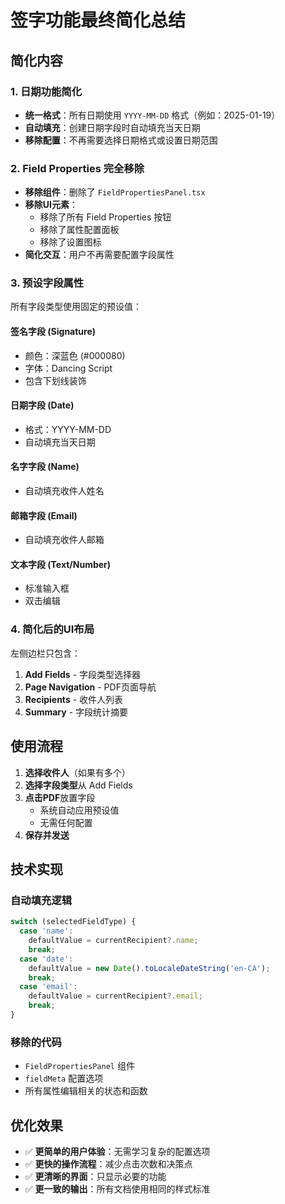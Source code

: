 # 签字功能最终简化总结

## 简化内容

### 1. 日期功能简化
- **统一格式**：所有日期使用 `YYYY-MM-DD` 格式（例如：2025-01-19）
- **自动填充**：创建日期字段时自动填充当天日期
- **移除配置**：不再需要选择日期格式或设置日期范围

### 2. Field Properties 完全移除
- **移除组件**：删除了 `FieldPropertiesPanel.tsx`
- **移除UI元素**：
  - 移除了所有 Field Properties 按钮
  - 移除了属性配置面板
  - 移除了设置图标
- **简化交互**：用户不再需要配置字段属性

### 3. 预设字段属性
所有字段类型使用固定的预设值：

#### 签名字段 (Signature)
- 颜色：深蓝色 (#000080)
- 字体：Dancing Script
- 包含下划线装饰

#### 日期字段 (Date)
- 格式：YYYY-MM-DD
- 自动填充当天日期

#### 名字字段 (Name)
- 自动填充收件人姓名

#### 邮箱字段 (Email)
- 自动填充收件人邮箱

#### 文本字段 (Text/Number)
- 标准输入框
- 双击编辑

### 4. 简化后的UI布局

左侧边栏只包含：
1. **Add Fields** - 字段类型选择器
2. **Page Navigation** - PDF页面导航
3. **Recipients** - 收件人列表
4. **Summary** - 字段统计摘要

## 使用流程

1. **选择收件人**（如果有多个）
2. **选择字段类型**从 Add Fields
3. **点击PDF**放置字段
   - 系统自动应用预设值
   - 无需任何配置
4. **保存并发送**

## 技术实现

### 自动填充逻辑
```typescript
switch (selectedFieldType) {
  case 'name':
    defaultValue = currentRecipient?.name;
    break;
  case 'date':
    defaultValue = new Date().toLocaleDateString('en-CA');
    break;
  case 'email':
    defaultValue = currentRecipient?.email;
    break;
}
```

### 移除的代码
- `FieldPropertiesPanel` 组件
- `fieldMeta` 配置选项
- 所有属性编辑相关的状态和函数

## 优化效果

- ✅ **更简单的用户体验**：无需学习复杂的配置选项
- ✅ **更快的操作流程**：减少点击次数和决策点
- ✅ **更清晰的界面**：只显示必要的功能
- ✅ **更一致的输出**：所有文档使用相同的样式标准